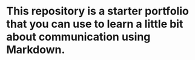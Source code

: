 <H1> This repository is a starter portfolio that you can use to learn a little bit about communication using Markdown.<H1>
